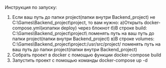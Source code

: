 Инструкция по запуску:
1) Если ваш путь до папки project(папки внутри Backend_project) не C:\Games\Backend_project\project\, то вам нужно:
  а)Открыть docker-compose.yml(изпапки deploy) через блокнот
  б)В строке build: C:\Games\Backend_project\project\ поменять путь на ваш путь до папки project(папки внутри Backend_project)
  в)В строке volumes: C:\Games\Backend_project\project\:/usr/src/project/ поменять путь на ваш путь до папки project(папки внутри Backend_project)
2) Собрать проект в docker с помощью функции docker-compose build
3) Запустить проект с помощью команды docker-compose up -d

